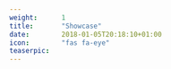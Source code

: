 ```yaml
---
weight:      1
title:       "Showcase"
date:        2018-01-05T20:18:10+01:00
icon:        "fas fa-eye"
teaserpic:
---
```

